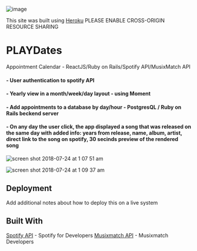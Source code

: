 ![image](https://user-images.githubusercontent.com/18123962/43118142-856bc1be-8ede-11e8-87ff-8c396a9ca595.png)


This site was built using [Heroku](https://playdates-calendar.herokuapp.com/)
  PLEASE ENABLE CROSS-ORIGIN RESOURCE SHARING


# PLAYDates

Appointment Calendar - ReactJS/Ruby on Rails/Spotify API/MusixMatch API

#### - User authentication to spotify API

#### - Yearly view in a month/week/day layout - using Moment

#### - Add appointments to a database by day/hour - PostgresQL / Ruby on Rails beckend server

#### - On any day the user click, the app displayed a song that was released on the same day with added info: years from release, name, album, artist, direct link to the song on spotify, 30 secinds preview of the rendered song  

![screen shot 2018-07-24 at 1 07 51 am](https://user-images.githubusercontent.com/18123962/43118495-1e37060a-8ee0-11e8-9c94-0131a22c3487.png)

![screen shot 2018-07-24 at 1 09 37 am](https://user-images.githubusercontent.com/18123962/43118658-d2f9cd34-8ee0-11e8-8c23-6134117642ef.png)

## Deployment

Add additional notes about how to deploy this on a live system

## Built With

[Spotify API](https://developer.spotify.com/documentation/web-api/) - Spotify for Developers 
[Musixmatch API](https://developer.musixmatch.com/) - Musixmatch Developers 




